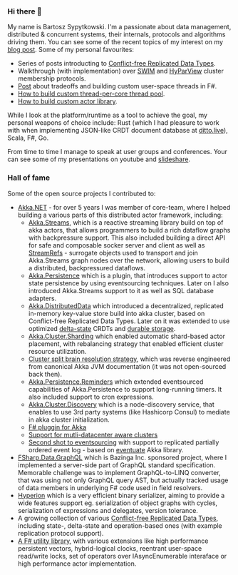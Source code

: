 ### Hi there 👋

My name is Bartosz Sypytkowski. I'm a passionate about data management, distributed & concurrent systems, their internals, protocols and algorithms driving them. You can see some of the recent topics of my interest on my [blog post](https://bartoszsypytkowski.com/). Some of my personal favourites:

- Series of posts introducting to [Conflict-free Replicated Data Types](https://bartoszsypytkowski.com/tag/crdt/).
- Walkthrough (with implementation) over [SWIM](https://bartoszsypytkowski.com/make-your-cluster-swim/) and [HyParView](https://bartoszsypytkowski.com/hyparview/) cluster membership protocols.
- [Post](https://bartoszsypytkowski.com/building-custom-fibers-library-in-f/) about tradeoffs and building custom user-space threads in F#.
- [How to build custom thread-per-core thread pool](https://bartoszsypytkowski.com/thread-safety-with-affine-thread-pools/).
- [How to build custom actor library](https://bartoszsypytkowski.com/build-your-own-actor-model/).

While I look at the platform/runtime as a tool to achieve the goal, my personal weapons of choice include: Rust (which I had pleasure to work with when implementing JSON-like CRDT document database at [ditto.live](https://ditto.live)), Scala, F#, Go.

From time to time I manage to speak at user groups and conferences. Your can see some of my presentations on youtube and [slideshare](https://www.slideshare.net/BartoszSypytkowski1/presentations). 

### Hall of fame

Some of the open source projects I contributed to:

- [Akka.NET](https://getakka.net/) - for over 5 years I was member of core-team, where I helped building a various parts of this distributed actor framework, including:
    - [Akka.Streams](https://github.com/akkadotnet/akka.net/pull/1727), which is a reactive streaming library build on top of akka actors, that allows programmers to build a rich dataflow graphs with backpressure support. This also included building a direct API for safe and composable socker server and client as well as [StreamRefs](https://github.com/akkadotnet/akka.net/pull/3321) - surrogate objects used to transport and join Akka.Streams graph nodes over the network, allowing users to build a distributed, backpressured dataflows.
    - [Akka.Persistence](https://github.com/akkadotnet/akka.net/pull/577) which is a plugin, that introduces support to actor state persistence by using eventsourcing techniques. Later on I also introduced Akka.Streams support to it as well as SQL database adapters.
    - [Akka.DistributedData](https://github.com/akkadotnet/akka.net/pull/2261) which introduced a decentralized, replicated in-memory key-value store build into akka cluster, based on Conflict-free Replicated Data Types. Later on it was extended to use optimized [delta-state](https://github.com/akkadotnet/akka.net/pull/2749) CRDTs and [durable storage](https://github.com/akkadotnet/akka.net/pull/2490).
    - [Akka.Cluster.Sharding](https://github.com/akkadotnet/akka.net/pull/1502) which enabled automatic shard-based actor placement, with rebalancing strategy that enabled efficient cluster resource utilization.
    - [Cluster split brain resolution strategy](https://github.com/akkadotnet/akka.net/pull/3180), which was reverse engineered from canonical Akka JVM documentation (it was not open-sourced back then).
    - [Akka.Persistence.Reminders](https://github.com/Horusiath/Akka.Persistence.Reminders) which extended eventsourced capabilities of Akka.Persistence to support long-running timers. It also included support to cron expressions.
    - [Akka.Cluster.Discovery](https://github.com/Horusiath/Akka.Cluster.Discovery) which is a node-discovery service, that enables to use 3rd party systems (like Hashicorp Consul) to mediate in akka cluster initialization.
    - [F# pluggin for Akka](https://www.nuget.org/packages/Akkling/)
    - [Support for mutli-datacenter aware clusters](https://github.com/akkadotnet/akka.net/pull/3284)
    - [Second shot to eventsourcing](https://github.com/Horusiath/Eventuate.NET) with support to replicated partially ordered event log - based on [eventuate](https://rbmhtechnology.github.io/eventuate/) Akka library.
- [FSharp.Data.GraphQL](https://fsprojects.github.io/FSharp.Data.GraphQL/) which is Bazinga Inc. sponsored project, where I implemented a server-side part of GraphQL standard specification. Memorable challenge was to implement GraphQL-to-LINQ converter, that was using not only GraphQL query AST, but actually tracked usage of data members in underlying F# code used in field resolvers.
- [Hyperion](https://github.com/akkadotnet/Hyperion) which is a very efficient binary serializer, aiming to provide a wide features support eg. serialization of object graphs with cycles, serialization of expressions and delegates, version tolerance.
- A growing collection of various [Conflict-free Replicated Data Types](https://github.com/Horusiath/crdt-examples), including state-, delta-state and operation-based ones (with example replication protocol support).
- [A F# utility library](https://github.com/horusiath/fsharp.core.extensions), with various extensions like high performance persistent vectors, hybrid-logical clocks, reentrant user-space read/write locks, set of operators over IAsyncEnumerable interaface or high performance actor implementation.
